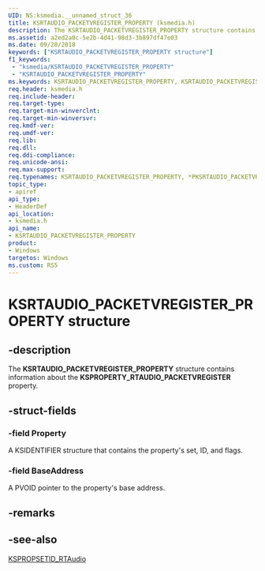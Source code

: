 ```yaml
---
UID: NS:ksmedia.__unnamed_struct_36
title: KSRTAUDIO_PACKETVREGISTER_PROPERTY (ksmedia.h)
description: The KSRTAUDIO_PACKETVREGISTER_PROPERTY structure contains information about the KSPROPERTY_RTAUDIO_PACKETVREGISTER property.
ms.assetid: a2ed2a0c-5e2b-4d41-98d3-3b897df47e03
ms.date: 09/28/2018
keywords: ["KSRTAUDIO_PACKETVREGISTER_PROPERTY structure"]
f1_keywords:
 - "ksmedia/KSRTAUDIO_PACKETVREGISTER_PROPERTY"
 - "KSRTAUDIO_PACKETVREGISTER_PROPERTY"
ms.keywords: KSRTAUDIO_PACKETVREGISTER_PROPERTY, KSRTAUDIO_PACKETVREGISTER_PROPERTY, *PKSRTAUDIO_PACKETVREGISTER_PROPERTY, 
req.header: ksmedia.h
req.include-header:
req.target-type:
req.target-min-winverclnt:
req.target-min-winversvr:
req.kmdf-ver:
req.umdf-ver:
req.lib:
req.dll:
req.ddi-compliance:
req.unicode-ansi:
req.max-support:
req.typenames: KSRTAUDIO_PACKETVREGISTER_PROPERTY, *PKSRTAUDIO_PACKETVREGISTER_PROPERTY
topic_type: 
- apiref
api_type: 
- HeaderDef
api_location: 
- ksmedia.h
api_name: 
- KSRTAUDIO_PACKETVREGISTER_PROPERTY
product:
- Windows
targetos: Windows
ms.custom: RS5
---
```


# KSRTAUDIO_PACKETVREGISTER_PROPERTY structure

## -description

The **KSRTAUDIO_PACKETVREGISTER_PROPERTY** structure contains information about the **KSPROPERTY_RTAUDIO_PACKETVREGISTER** property.

## -struct-fields

### -field Property

A KSIDENTIFIER structure that contains the property's set, ID, and flags.
 
### -field BaseAddress
 
A PVOID pointer to the property's base address.

## -remarks

## -see-also

[KSPROPSETID_RTAudio](https://docs.microsoft.com/windows-hardware/drivers/audio/kspropsetid-rtaudio)
